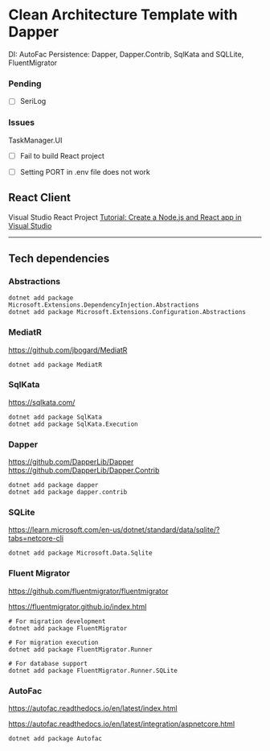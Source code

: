 
# Clean Architecture Template with Dapper


DI: AutoFac
Persistence: Dapper, Dapper.Contrib, SqlKata and SQLLite, FluentMigrator

### Pending
- [ ] SeriLog


### Issues

TaskManager.UI
- [ ] Fail to build React project
- [ ] Setting PORT in .env file does not work


## React Client


Visual Studio React Project
[Tutorial: Create a Node.js and React app in Visual Studio](https://learn.microsoft.com/en-us/visualstudio/javascript/tutorial-nodejs-with-react-and-jsx?view=vs-2022)


---



## Tech dependencies

### Abstractions

```shell
dotnet add package Microsoft.Extensions.DependencyInjection.Abstractions
dotnet add package Microsoft.Extensions.Configuration.Abstractions
```

### MediatR
https://github.com/jbogard/MediatR
```shell
dotnet add package MediatR
```

### SqlKata
https://sqlkata.com/

```shell
dotnet add package SqlKata
dotnet add package SqlKata.Execution
```

### Dapper
https://github.com/DapperLib/Dapper
https://github.com/DapperLib/Dapper.Contrib

```shell
dotnet add package dapper
dotnet add package dapper.contrib
```

### SQLite
https://learn.microsoft.com/en-us/dotnet/standard/data/sqlite/?tabs=netcore-cli

```shell
dotnet add package Microsoft.Data.Sqlite
```

### Fluent Migrator

https://github.com/fluentmigrator/fluentmigrator

https://fluentmigrator.github.io/index.html

```shell
# For migration development
dotnet add package FluentMigrator

# For migration execution
dotnet add package FluentMigrator.Runner

# For database support
dotnet add package FluentMigrator.Runner.SQLite
```

### AutoFac

https://autofac.readthedocs.io/en/latest/index.html

https://autofac.readthedocs.io/en/latest/integration/aspnetcore.html


```shell
dotnet add package Autofac
```
